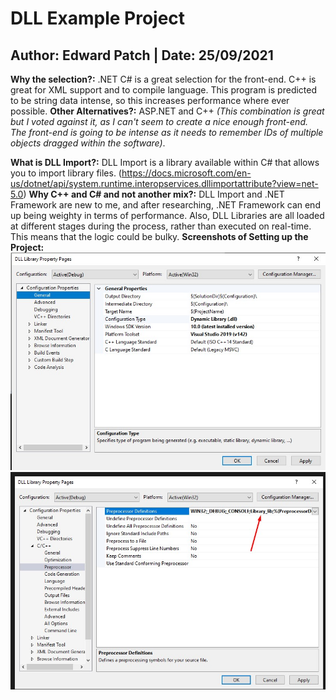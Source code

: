 # DLL Example Project
## Author: Edward Patch | Date: 25/09/2021
**Why the selection?:** .NET C# is a great selection for the front-end. C++ is great for XML support and to compile language. This program is predicted to be string data intense, so this increases performance where ever possible.
**Other Alternatives?:** ASP.NET and C++ *(This combination is great but I voted against it, as I can't seem to create a nice enough front-end. The front-end is going to be intense as it needs to remember IDs of multiple objects dragged within the software)*.


**What is DLL Import?:** DLL Import is a library available within C# that allows you to import library files. (https://docs.microsoft.com/en-us/dotnet/api/system.runtime.interopservices.dllimportattribute?view=net-5.0)
**Why C++ and C# and not another mix?:** DLL Import and .NET Framework are new to me, and after researching, .NET Framework can end up being weighty in terms of performance. Also, DLL Libraries are all loaded at different stages during the process, rather than executed on real-time. This means that the logic could be bulky.
**Screenshots of Setting up the Project:**
<img src="./DLL_Library_Configuration_(C++).jpg"/>
<img src="./DLL_Library_Configuration_(C++)-1.jpg"/>
